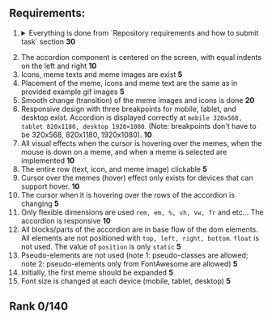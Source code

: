 ## Requirements:

<!--  complete: &#09989;
      incomplete: &#10071;
      unperform: &#10060;
      note: &#08505;
      ## Unperformed and incomplete items:
-->

1. <details><summary>Everything is done from `Repository requirements and how to submit task` section <b>30</b></summary>

    1. Create public repository `cssBayan`
    2. Create `gh-pages` branch (if you don't have)
    3. Switched to it (gh-pages) and create folder called `cssBayan`. Your deployed accordion will be available,
      e.g.: `https://${YOUR_GITHUB_NAME}.github.io/cssBayan/cssBayan/index.html`
    4. Implement your solutions in this folder (cssBayan). There should be at least **5** commits.
    5. [You should call your commits accordingly to the guideline](https://docs.rs.school/#/git-convention) + Each your commit should contain time-stamp.
    6. When the solution is ready - open Pull Request from `gh-pages` branch to `main` branch. Pull Request name should be equal to the task name. [Description of the Pull Request should be accordingly to the guideline](https://docs.rs.school/#/pull-request-review-process?id=%D0%A2%D1%80%D0%B5%D0%B1%D0%BE%D0%B2%D0%B0%D0%BD%D0%B8%D1%8F-%D0%BA-pull-request-pr). Do NOT merge this Pull Request. The link to this Pull Request should be submitted to the cross check form. Pull request should contain full description - what was done and what was skipped.

  </details>
  
2. The accordion component is centered on the screen, with equal indents on the left and right **10**
3. Icons, meme texts and meme images are exist **5**
4. Placement of the meme, icons and meme text are the same as in provided example gif images **5**
5. Smooth change (transition) of the meme images and icons is done **20**
6. Responsive design with three breakpoints for mobile, tablet, and desktop exist. Accordion is displayed correctly at `mobile 320x568, tablet 820x1180, desktop 1920×1080`. (Note:  breakpoints don't have to be 320x568, 820x1180, 1920x1080). **10**
7. All visual effects when the cursor is hovering over the memes, when the mouse is down on a meme, and when a meme is selected are implemented **10**
8. The entire row (text, icon, and meme image) clickable **5**
9. Cursor over the memes (hover) effect only exists for devices that can support hover. **10**
10. The cursor when it is hovering over the rows of the accordion is changing **5**
11. Only flexible dimensions are used `rem, em, %, vh, vw, fr` and etc... The accordion is responsive **10**
12. All blocks/parts of the accordion are in base flow of the dom elements. All elements are not positioned with `top, left, right, bottom`. `float` is not used. The value of `position` is only `static` **5**
13. Pseudo-elements are not used (note 1: pseudo-classes are allowed; note 2: pseudo-elements only from FontAwesome are allowed) **5**
14. Initially, the first meme should be expanded **5**
15. Font size is changed at each device (mobile, tablet, desktop) **5**

## Rank 0/140

<!--
## Note:
- If you fix some of issues, please contact me at [telegram](https://t.me/nduchin) or [discord](https://discordapp.com/users/nduchin)
- Full review you can find at [Github](https://github.com/nduchin/RSSchool-cross-check)
-->